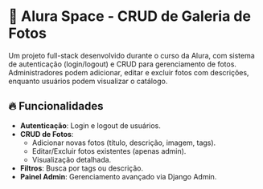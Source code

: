 # 🚀 Alura Space - CRUD de Galeria de Fotos

Um projeto full-stack desenvolvido durante o curso da Alura, com sistema de autenticação (login/logout) e CRUD para gerenciamento de fotos. Administradores podem adicionar, editar e excluir fotos com descrições, enquanto usuários podem visualizar o catálogo.

## 🔥 Funcionalidades

- **Autenticação**: Login e logout de usuários.
- **CRUD de Fotos**:
  - Adicionar novas fotos (título, descrição, imagem, tags).
  - Editar/Excluir fotos existentes (apenas admin).
  - Visualização detalhada.
- **Filtros**: Busca por tags ou descrição.
- **Painel Admin**: Gerenciamento avançado via Django Admin.
